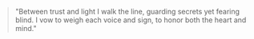 <!--
id: confidentiality_vs_transparency
title: "Confidentiality vs Transparency"
category: honesty
-->

> "Between trust and light I walk the line,
> guarding secrets yet fearing blind.
> I vow to weigh each voice and sign,
> to honor both the heart and mind."

